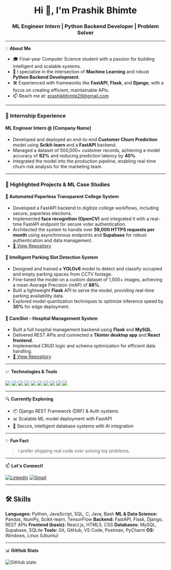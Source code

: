 <h1 align="center">Hi 👋, I'm Prashik Bhimte</h1>
<h3 align="center">ML Engineer Intern | Python Backend Developer | Problem Solver</h3>

---

💡 **About Me**
- 🎓 Final-year Computer Science student with a passion for building intelligent and scalable systems.
- 🚀 I specialize in the intersection of **Machine Learning** and robust **Python Backend Development**.
- 🛠️ Experienced with frameworks like **FastAPI**, **Flask**, and **Django**, with a focus on creating efficient, maintainable APIs.
- 📫 Reach me at: prashikbhimte29@gmail.com

---

### 💼 **Internship Experience**

#### **ML Engineer Intern @ [Company Name]**
- Developed and deployed an end-to-end **Customer Churn Prediction** model using **Scikit-learn** and a **FastAPI** backend.
- Managed a dataset of 500,000+ customer records, achieving a model accuracy of **92%** and reducing prediction latency by **40%**.
- Integrated the model into the production pipeline, enabling real-time churn risk analysis for the marketing team.

---

### 📌 **Highlighted Projects & ML Case Studies**

#### 🔐 **Automated Paperless Transparent College System**
- Developed a FastAPI backend to digitize college workflows, including secure, paperless elections.
- Implemented **face recognition (OpenCV)** and integrated it with a real-time FastAPI endpoint for secure voter authentication.
- Architected the system to handle over **59,000 HTTPS requests per month** using asynchronous endpoints and **Supabase** for robust authentication and data management.
- [🔗 View Repository](https://github.com/yourusername/college-admin-system)

#### 🚗 **Intelligent Parking Slot Detection System**
- Designed and trained a **YOLOv8** model to detect and classify occupied and empty parking spaces from CCTV footage.
- Fine-tuned the model on a custom dataset of 1,500+ images, achieving a mean Average Precision (mAP) of **88%**.
- Built a lightweight **Flask** API to serve the model, providing real-time parking availability data.
- Explored model quantization techniques to optimize inference speed by **30%** for edge deployment.

#### 🏥 **CareSlot – Hospital Management System**
- Built a full hospital management backend using **Flask** and **MySQL**.
- Delivered REST APIs and connected a **Tkinter desktop app** and **React frontend**.
- Implemented CRUD logic and schema optimization for efficient data handling.
- [🔗 View Repository](https://github.com/yourusername/careslot)

---

📈 **Technologies & Tools**

<p align="left">
  <img src="https://img.shields.io/badge/Python-3776AB?style=flat&logo=python&logoColor=white"/>
  <img src="https://img.shields.io/badge/Django-092E20?style=flat&logo=django&logoColor=white"/>
  <img src="https://img.shields.io/badge/Flask-000000?style=flat&logo=flask&logoColor=white"/>
  <img src="https://img.shields.io/badge/FastAPI-009688?style=flat&logo=fastapi&logoColor=white"/>
  <img src="https://img.shields.io/badge/Scikit Learn-F7931E?style=flat&logo=scikit-learn&logoColor=white"/>
  <img src="https://img.shields.io/badge/TensorFlow-FF6F00?style=flat&logo=tensorflow&logoColor=white"/>
  <img src="https://img.shields.io/badge/MySQL-4479A1?style=flat&logo=mysql&logoColor=white"/>
  <img src="https://img.shields.io/badge/Supabase-3ECF8E?style=flat&logo=supabase&logoColor=white"/>
  <img src="https://img.shields.io/badge/Git-F05032?style=flat&logo=git&logoColor=white"/>
  <img src="https://img.shields.io/badge/GitHub-181717?style=flat&logo=github&logoColor=white"/>
</p>

---

🔍 **Currently Exploring**
- 📦 Django REST Framework (DRF) & Auth systems
- 📊 Scalable ML model deployment with FastAPI
- 🧠 Secure, intelligent database systems with AI integration

---

✨ **Fun Fact**
> I prefer shipping real code over solving toy problems.

---

📫 **Let's Connect!**

[![LinkedIn](https://img.shields.io/badge/LinkedIn-blue?style=flat&logo=linkedin&logoColor=white)](https://www.linkedin.com/in/prashikbhimte29/)
[![Gmail](https://img.shields.io/badge/Gmail-D14836?style=flat&logo=gmail&logoColor=white)](mailto:prashikbhimte29@gmail.com)

---

## 🛠️ Skills

**Languages:** Python, JavaScript, SQL, C, Java, Bash
**ML & Data Science:** Pandas, NumPy, Scikit-learn, TensorFlow
**Backend:** FastAPI, Flask, Django, REST APIs
**Frontend (basic):** React.js, HTML5, CSS
**Databases:** MySQL, Supabase, SQLite
**Tools:** Git, GitHub, VS Code, Postman, PyCharm
**OS:** Windows, Linux (Ubuntu)

---

📊 **GitHub Stats**
<p align="left">
  <img src="https://github-readme-stats.vercel.app/api?username=PrashikBhimte&show_icons=true&theme=radical" alt="GitHub stats" />
</p>
